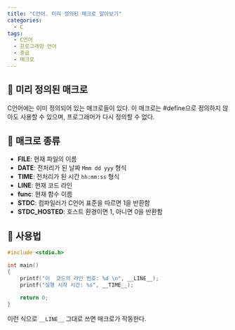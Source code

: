 ```yaml
---
title: "C언어. 미리 정의된 매크로 알아보기"
categories:
  - C
tags:
  - C언어
  - 프로그래밍 언어
  - 중급
  - 매크로
---
```


## 🌟 미리 정의된 매크로

C언어에는 이미 정의되어 있는 매크로들이 있다. 이 매크로는 #define으로 정의하지 않아도 사용할 수 있으며, 프로그래머가 다시 정의할 수 없다.



## 🌟 매크로 종류

- **__FILE__**: 현재 파일의 이름
- **__DATE__**: 전처리가 된 날짜 `Mmm dd yyy` 형식
- **__TIME__**: 전처리가 된 시간 `hh:mm:ss` 형식
- **__LINE__**: 현재 코드 라인
- **__func__**: 현재 함수 이름
- **__STDC__**: 컴파일러가 C언어 표준을 따르면 1을 반환함
- **__STDC_HOSTED__**: 호스트 환경이면 1, 아니면 0을 반환함



## 🌟 사용법

```c
#include <stdio.h>

int main()
{
    printf("이  코드의 라인 번호: %d \n", __LINE__);
    printf("실행 시작 시간: %s", __TIME__);
    
    return 0;
}
```

이런 식으로 `__LINE__` 그대로 쓰면 매크로가 작동한다.
